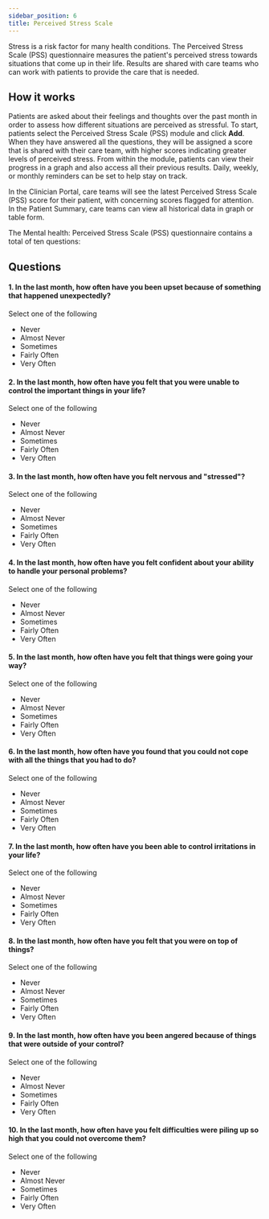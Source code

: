 ```yaml
---
sidebar_position: 6
title: Perceived Stress Scale
---
```


Stress is a risk factor for many health conditions. The Perceived Stress Scale (PSS) questionnaire measures the patient's perceived stress towards situations that come up in their life. Results are shared with care teams who can work with patients to provide the care that is needed.

## How it works

Patients are asked about their feelings and thoughts over the past month in order to assess how different situations are perceived as stressful. To start, patients select the Perceived Stress Scale (PSS) module and click **Add**. When they have answered all the questions, they will be assigned a score that is shared with their care team, with higher scores indicating greater levels of perceived stress. From within the module, patients can view their progress in a graph and also access all their previous results. Daily, weekly, or monthly reminders can be set to help stay on track.

In the Clinician Portal, care teams will see the latest Perceived Stress Scale (PSS) score for their patient, with concerning scores flagged for attention. In the Patient Summary, care teams can view all historical data in graph or table form.

The Mental health: Perceived Stress Scale (PSS) questionnaire contains a total of ten questions:

## Questions

#### 1. In the last month, how often have you been upset because of something that happened unexpectedly? 

Select one of the following
- Never
- Almost Never
- Sometimes
- Fairly Often
- Very Often

#### 2. In the last month, how often have you felt that you were unable to control the important things in your life? 

Select one of the following
- Never
- Almost Never
- Sometimes
- Fairly Often
- Very Often

#### 3. In the last month, how often have you felt nervous and "stressed"?

Select one of the following
- Never
- Almost Never
- Sometimes
- Fairly Often
- Very Often

#### 4. In the last month, how often have you felt confident about your ability to handle your personal problems? 

Select one of the following
- Never
- Almost Never
- Sometimes
- Fairly Often
- Very Often

#### 5. In the last month, how often have you felt that things were going your way?

Select one of the following
- Never
- Almost Never
- Sometimes
- Fairly Often
- Very Often

#### 6. In the last month, how often have you found that you could not cope with all the things that you had to do? 

Select one of the following
- Never
- Almost Never
- Sometimes
- Fairly Often
- Very Often

#### 7. In the last month, how often have you been able to control irritations in your life? 

Select one of the following
- Never
- Almost Never
- Sometimes
- Fairly Often
- Very Often

#### 8. In the last month, how often have you felt that you were on top of things?

Select one of the following
- Never
- Almost Never
- Sometimes
- Fairly Often
- Very Often

#### 9. In the last month, how often have you been angered because of things that were outside of your control?

Select one of the following
- Never
- Almost Never
- Sometimes
- Fairly Often
- Very Often

#### 10. In the last month, how often have you felt difficulties were piling up so high that you could not overcome them?

Select one of the following
- Never
- Almost Never
- Sometimes
- Fairly Often
- Very Often
